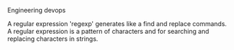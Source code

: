 Engineering devops

A regular expression 'regexp' generates like a find and replace commands.
A regular expression is a pattern of characters and for searching and replacing characters in strings.
